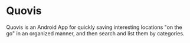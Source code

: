 # Quovis
Quovis is an Android App for quickly saving interesting locations "on the go" in an organized manner, and then search and list them by categories.
